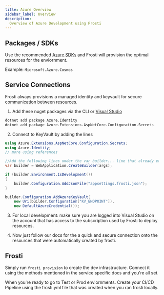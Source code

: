 ```yaml
---
title: Azure Overview
sidebar_label: Overview
description:
  Overview of Azure Development using Frosti
---
```


## Packages / SDKs
Use the recommended [Azure SDKs](https://learn.microsoft.com/dotnet/api/overview/azure/?view=azure-dotnet) and Frosti will provision the optimal resources for the enviornment. 

Example: `Microsoft.Azure.Cosmos`

## Service Connections
Frosti always provisions a managed identity and keyvault for secure communication between resources. 

1. Add these nuget packages via the CLI or [Visual Studio](https://learn.microsoft.com/en-us/nuget/quickstart/install-and-use-a-package-in-visual-studio)
```bash title="Bash / CLI"
dotnet add package Azure.Identity
dotnet add package Azure.Extensions.AspNetCore.Configuration.Secrets
```
2. Connect to KeyVault by adding the lines

```csharp title="Program.cs"
using Azure.Extensions.AspNetCore.Configuration.Secrets;
using Azure.Identity;
// more using references

//Add the following lines under the var builder... line that already exists in Program.cs
var builder = WebApplication.CreateBuilder(args);

if (builder.Environment.IsDevelopment())
{
    builder.Configuration.AddJsonFile("appsettings.frosti.json");
}

builder.Configuration.AddAzureKeyVault(
    new Uri(builder.Configuration["KV_ENDPOINT"]), 
    new DefaultAzureCredential());
```
3. For local development: make sure you are logged into Visual Studio on the account that has access to the subscription used by Frosti to deploy resources.

4. Now just follow our docs for the a quick and secure connection onto the resources that were automatically created by frosti. 

## Frosti
Simply run `frosti provision` to create the dev infrastructure. Connect it using the methods mentioned in the service specific docs and you're all set.

When you're ready to go to Test or Prod enviornments. Create your CI/CD Pipeline using the frosti.yml file that was created when you ran frosti locally. 